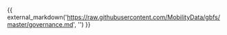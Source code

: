 {{ external_markdown('https://raw.githubusercontent.com/MobilityData/gbfs/master/governance.md', '') }}
